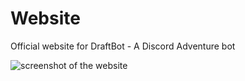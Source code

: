 # Website

Official website for DraftBot - A Discord Adventure bot

<img alt="screenshot of the website" src="https://media.discordapp.net/attachments/433538042901561365/910660944617693264/unknown.png?width=1176&height=761"/>
